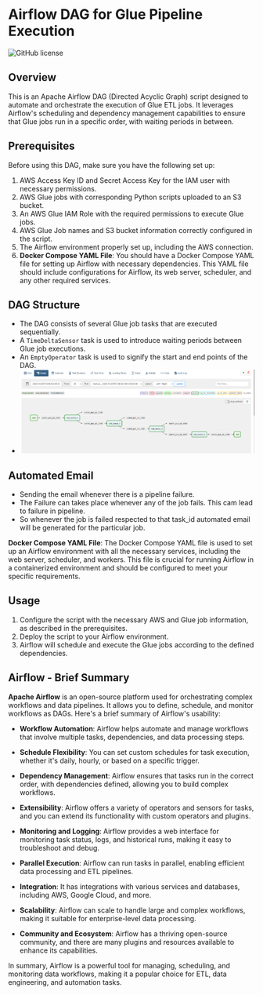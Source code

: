 # Airflow DAG for Glue Pipeline Execution

![GitHub license](https://img.shields.io/badge/license-MIT-blue.svg)

## Overview
This is an Apache Airflow DAG (Directed Acyclic Graph) script designed to automate and orchestrate the execution of Glue ETL jobs. It leverages Airflow's scheduling and dependency management capabilities to ensure that Glue jobs run in a specific order, with waiting periods in between.

## Prerequisites
Before using this DAG, make sure you have the following set up:
1. AWS Access Key ID and Secret Access Key for the IAM user with necessary permissions.
2. AWS Glue jobs with corresponding Python scripts uploaded to an S3 bucket.
3. An AWS Glue IAM Role with the required permissions to execute Glue jobs.
4. AWS Glue Job names and S3 bucket information correctly configured in the script.
5. The Airflow environment properly set up, including the AWS connection.
6. **Docker Compose YAML File**: You should have a Docker Compose YAML file for setting up Airflow with necessary dependencies. This YAML file should include configurations for Airflow, its web server, scheduler, and any other required services.

## DAG Structure
- The DAG consists of several Glue job tasks that are executed sequentially.
- A `TimeDeltaSensor` task is used to introduce waiting periods between Glue job executions.
- An `EmptyOperator` task is used to signify the start and end points of the DAG.
- ![DAG Structure](https://raw.githubusercontent.com/amar5075kumar/ETL-Pipeline--Orchestration-with-Apache-Airflow/main/Images/DAG.png)

## Automated Email
- Sending the email whenever there is a pipeline failure.
- The Failure can takes place whenever any of the job fails. This cam lead to failure in pipeline. 
- So whenever the job is failed respected to that task_id automated email will be generated for the particular job.

**Docker Compose YAML File**: The Docker Compose YAML file is used to set up an Airflow environment with all the necessary services, including the web server, scheduler, and workers. This file is crucial for running Airflow in a containerized environment and should be configured to meet your specific requirements.

## Usage
1. Configure the script with the necessary AWS and Glue job information, as described in the prerequisites.
2. Deploy the script to your Airflow environment.
3. Airflow will schedule and execute the Glue jobs according to the defined dependencies.

## Airflow - Brief Summary
**Apache Airflow** is an open-source platform used for orchestrating complex workflows and data pipelines. It allows you to define, schedule, and monitor workflows as DAGs. Here's a brief summary of Airflow's usability:

- **Workflow Automation**: Airflow helps automate and manage workflows that involve multiple tasks, dependencies, and data processing steps.

- **Schedule Flexibility**: You can set custom schedules for task execution, whether it's daily, hourly, or based on a specific trigger.

- **Dependency Management**: Airflow ensures that tasks run in the correct order, with dependencies defined, allowing you to build complex workflows.

- **Extensibility**: Airflow offers a variety of operators and sensors for tasks, and you can extend its functionality with custom operators and plugins.

- **Monitoring and Logging**: Airflow provides a web interface for monitoring task status, logs, and historical runs, making it easy to troubleshoot and debug.

- **Parallel Execution**: Airflow can run tasks in parallel, enabling efficient data processing and ETL pipelines.

- **Integration**: It has integrations with various services and databases, including AWS, Google Cloud, and more.

- **Scalability**: Airflow can scale to handle large and complex workflows, making it suitable for enterprise-level data processing.

- **Community and Ecosystem**: Airflow has a thriving open-source community, and there are many plugins and resources available to enhance its capabilities.

In summary, Airflow is a powerful tool for managing, scheduling, and monitoring data workflows, making it a popular choice for ETL, data engineering, and automation tasks.


